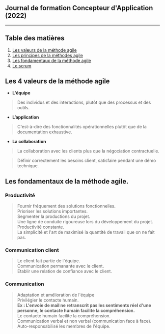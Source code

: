 ## Journal de formation Concepteur d'Application (2022)

---

## Table des matières

1. [Les valeurs de la méthode agile](#vma)
2. [Les principes de la méthodes agile](#pma)
3. [Les fondamentaux de la méthode agile](#fma)
4. [Le scrum](#scrum)


## Les 4 valeurs de la méthode agile <a name="vma"></a>


- **L'équipe**

>  Des individus et des interactions, plutôt que des processus et des outils.

- **L’application**

> C'est-à-dire des fonctionnalités opérationnelles plutôt que de la documentation exhaustive.

- **La collaboration**

> La collaboration avec les clients plus que la négociation contractuelle.


> Définir correctement les besoins client, satisfaire pendant une démo technique. <br />

## Les fondamentaux de la méthode agile. <a name="fma"></a>


### Productivité

> Fournir fréquement des solutions fonctionnelles. <br />
> Prioriser les solutions importantes. <br />
> Segmenter la productions du projet. <br />
> Une ligne de conduite rigoureuse lors du développement du projet. <br />
> Productivité constante. <br />
> La simplicité et l'art de maximisé la quantité de travail que on ne fait pas. <br />

### Communication client

> Le client fait partie de l'équipe. <br />
> Communication permanante avec le client. <br />
> Etablir une relation de confiance avec le client. <br />

### Communication 

> Adaptation et amélioration de l'équipe <br />
> Privilégier le contacte humain. <br />
> **Ex : L'envoie de mail ne retranscrit pas les sentiments réel d'une personne, le contacte humain facilite la compréhension.** <br />
> Le contacte humain facilite la compréhension. <br />
> Communication verbal et non verbal (communication face à face). <br />
> Auto-responsabilisé les membres de l'équipe.